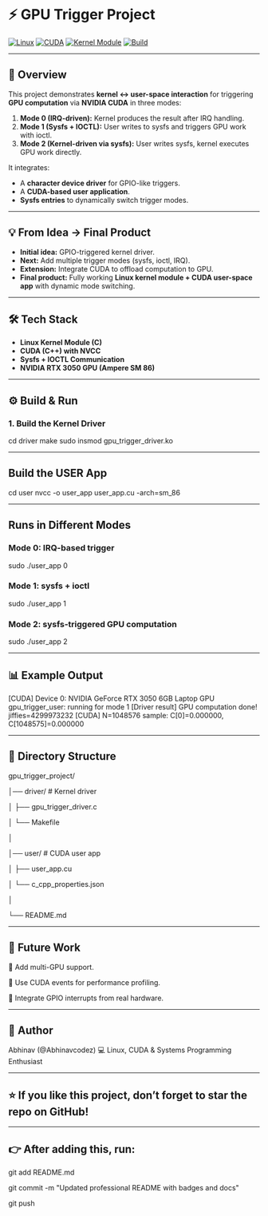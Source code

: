 # ⚡ GPU Trigger Project

[![Linux](https://img.shields.io/badge/OS-Linux-blue?logo=linux)](https://www.kernel.org/) 
[![CUDA](https://img.shields.io/badge/CUDA-Enabled-green?logo=nvidia)](https://developer.nvidia.com/cuda-zone) 
[![Kernel Module](https://img.shields.io/badge/Driver-Kernel%20Module-orange)](https://www.kernel.org/doc/html/latest/driver-api/index.html)
[![Build](https://img.shields.io/badge/Build-Make-success)](#)

---

## 📌 Overview
This project demonstrates **kernel ↔ user-space interaction** for triggering **GPU computation** via **NVIDIA CUDA** in three modes:

1. **Mode 0 (IRQ-driven):** Kernel produces the result after IRQ handling.  
2. **Mode 1 (Sysfs + IOCTL):** User writes to sysfs and triggers GPU work with ioctl.  
3. **Mode 2 (Kernel-driven via sysfs):** User writes sysfs, kernel executes GPU work directly.  

It integrates:
- A **character device driver** for GPIO-like triggers.  
- A **CUDA-based user application**.  
- **Sysfs entries** to dynamically switch trigger modes.  

---

## 💡 From Idea → Final Product
- **Initial idea:** GPIO-triggered kernel driver.  
- **Next:** Add multiple trigger modes (sysfs, ioctl, IRQ).  
- **Extension:** Integrate CUDA to offload computation to GPU.  
- **Final product:** Fully working **Linux kernel module + CUDA user-space app** with dynamic mode switching.

---

## 🛠️ Tech Stack
- **Linux Kernel Module (C)**  
- **CUDA (C++) with NVCC**  
- **Sysfs + IOCTL Communication**  
- **NVIDIA RTX 3050 GPU (Ampere SM 86)**  

---

## ⚙️ Build & Run

### 1. Build the Kernel Driver
cd driver
make
sudo insmod gpu_trigger_driver.ko

---

## Build the USER App
cd user
nvcc -o user_app user_app.cu -arch=sm_86

---

## Runs in Different Modes
### Mode 0: IRQ-based trigger
sudo ./user_app 0

### Mode 1: sysfs + ioctl
sudo ./user_app 1

### Mode 2: sysfs-triggered GPU computation
sudo ./user_app 2

---

## 📊 Example Output
[CUDA] Device 0: NVIDIA GeForce RTX 3050 6GB Laptop GPU
gpu_trigger_user: running for mode 1
[Driver result] GPU computation done! jiffies=4299973232
[CUDA] N=1048576 sample: C[0]=0.000000, C[1048575]=0.000000

---

## 📂 Directory Structure
gpu_trigger_project/

│── driver/                                           # Kernel driver

│   ├── gpu_trigger_driver.c

│   └── Makefile

│

│── user/                                             # CUDA user app

│   ├── user_app.cu

│   └── c_cpp_properties.json

│

└── README.md

---

## 🚀 Future Work

🔹 Add multi-GPU support.

🔹 Use CUDA events for performance profiling.

🔹 Integrate GPIO interrupts from real hardware.

---

## 👤 Author

Abhinav (@Abhinavcodez)
💻 Linux, CUDA & Systems Programming Enthusiast

---

## ⭐ If you like this project, don’t forget to star the repo on GitHub!

---

## 👉 After adding this, run:

git add README.md

git commit -m "Updated professional README with badges and docs"

git push
